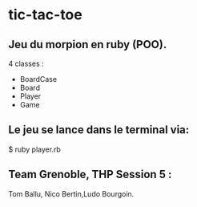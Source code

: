 # tic-tac-toe

## Jeu du morpion en ruby (POO).
4 classes :
+ BoardCase
+ Board
+ Player
+ Game

## Le jeu se lance dans le terminal via:

$ ruby player.rb

## Team Grenoble, THP Session 5 :
Tom Ballu, Nico Bertin,Ludo Bourgoin.
